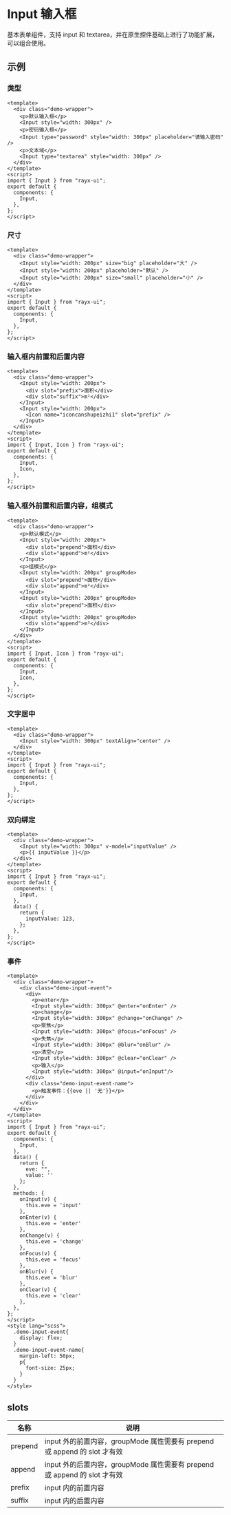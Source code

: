 <!-- type: 表单 -->

# Input 输入框

基本表单组件，支持 input 和 textarea，并在原生控件基础上进行了功能扩展，可以组合使用。

## 示例

### 类型

```vue demo
<template>
  <div class="demo-wrapper">
    <p>默认输入框</p>
    <Input style="width: 300px" />
    <p>密码输入框</p>
    <Input type="password" style="width: 300px" placeholder="请输入密码" />
    <p>文本域</p>
    <Input type="textarea" style="width: 300px" />
  </div>
</template>
<script>
import { Input } from "rayx-ui";
export default {
  components: {
    Input,
  },
};
</script>
```

### 尺寸

```vue demo
<template>
  <div class="demo-wrapper">
    <Input style="width: 200px" size="big" placeholder="大" />
    <Input style="width: 200px" placeholder="默认" />
    <Input style="width: 200px" size="small" placeholder="小" />
  </div>
</template>
<script>
import { Input } from "rayx-ui";
export default {
  components: {
    Input,
  },
};
</script>
```

### 输入框内前置和后置内容

```vue demo
<template>
  <div class="demo-wrapper">
    <Input style="width: 200px">
      <div slot="prefix">面积</div>
      <div slot="suffix">m²</div>
    </Input>
    <Input style="width: 200px">
      <Icon name="iconcanshupeizhi1" slot="prefix" />
    </Input>
  </div>
</template>
<script>
import { Input, Icon } from "rayx-ui";
export default {
  components: {
    Input,
    Icon,
  },
};
</script>
```

### 输入框外前置和后置内容，组模式

```vue demo
<template>
  <div class="demo-wrapper">
    <p>默认模式</p>
    <Input style="width: 200px">
      <div slot="prepend">面积</div>
      <div slot="append">m²</div>
    </Input>
    <p>组模式</p>
    <Input style="width: 200px" groupMode>
      <div slot="prepend">面积</div>
      <div slot="append">m²</div>
    </Input>
    <Input style="width: 200px" groupMode>
      <div slot="prepend">面积</div>
    </Input>
    <Input style="width: 200px" groupMode>
      <div slot="append">m²</div>
    </Input>
  </div>
</template>
<script>
import { Input, Icon } from "rayx-ui";
export default {
  components: {
    Input,
    Icon,
  },
};
</script>
```

### 文字居中

```vue demo
<template>
  <div class="demo-wrapper">
    <Input style="width: 300px" textAlign="center" />
  </div>
</template>
<script>
import { Input } from "rayx-ui";
export default {
  components: {
    Input,
  },
};
</script>
```

### 双向绑定

```vue demo
<template>
  <div class="demo-wrapper">
    <Input style="width: 300px" v-model="inputValue" />
    <p>{{ inputValue }}</p>
  </div>
</template>
<script>
import { Input } from "rayx-ui";
export default {
  components: {
    Input,
  },
  data() {
    return {
      inputValue: 123,
    };
  },
};
</script>
```

### 事件

```vue demo
<template>
  <div class="demo-wrapper">
    <div class="demo-input-event">
      <div>
        <p>enter</p>
        <Input style="width: 300px" @enter="onEnter" />
        <p>change</p>
        <Input style="width: 300px" @change="onChange" />
        <p>聚焦</p>
        <Input style="width: 300px" @focus="onFocus" />
        <p>失焦</p>
        <Input style="width: 300px" @blur="onBlur" />
        <p>清空</p>
        <Input style="width: 300px" @clear="onClear" />
        <p>输入</p>
        <Input style="width: 300px" @input="onInput"/>
      </div>
      <div class="demo-input-event-name">
        <p>触发事件：{{eve || '无'}}</p>
      </div>
    </div>
  </div>
</template>
<script>
import { Input } from "rayx-ui";
export default {
  components: {
    Input,
  },
  data() {
    return {
      eve: "",
      value: ''
    };
  },
  methods: {
    onInput(v) {
      this.eve = 'input'
    },
    onEnter(v) {
      this.eve = 'enter'
    },
    onChange(v) {
      this.eve = 'change'
    },
    onFocus(v) {
      this.eve = 'focus'
    },
    onBlur(v) {
      this.eve = 'blur'
    },
    onClear(v) {
      this.eve = 'clear'
    },
  },
};
</script>
<style lang="scss">
  .demo-input-event{
    display: flex;
  }
  .demo-input-event-name{
    margin-left: 50px;
    p{
      font-size: 25px;
    }
  }
</style>
```

<!-- props -->

## slots

| 名称    | 说明                                                                      |
| ------- | ------------------------------------------------------------------------- |
| prepend | input 外的前置内容，groupMode 属性需要有 prepend 或 append 的 slot 才有效 |
| append  | input 外的后置内容，groupMode 属性需要有 prepend 或 append 的 slot 才有效 |
| prefix  | input 内的前置内容                                                        |
| suffix  | input 内的后置内容                                                        |
